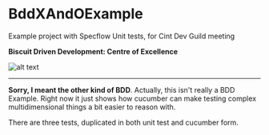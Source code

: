 # BddXAndOExample
Example project with Specflow Unit tests, for Cint Dev Guild meeting

**Biscuit Driven Development: Centre of Excellence**

![alt text][excellence]

[excellence]: https://s12.postimg.org/kqb8rksa5/Best_Practice.jpg

----------

**Sorry, I meant the other kind of BDD**. Actually, this isn't really a BDD Example. Right now it just shows how cucumber can make testing complex multidimensional things a bit easier to reason with.

There are three tests, duplicated in both unit test and cucumber form.